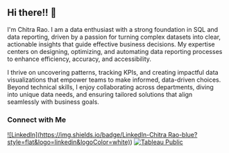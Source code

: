 ## Hi there!! 👋

I'm Chitra Rao. I am a data enthusiast with a strong foundation in SQL and data reporting, driven by a passion for turning complex datasets into clear, actionable insights that guide effective business decisions. My expertise centers on designing, optimizing, and automating data reporting processes to enhance efficiency, accuracy, and accessibility. 

I thrive on uncovering patterns, tracking KPIs, and creating impactful data visualizations that empower teams to make informed, data-driven choices. Beyond technical skills, I enjoy collaborating across departments, diving into unique data needs, and ensuring tailored solutions that align seamlessly with business goals. 

### Connect with Me
[![LinkedIn](https://img.shields.io/badge/LinkedIn-Chitra Rao-blue?style=flat&logo=linkedin&logoColor=white)](https://www.linkedin.com/in/rao-chitra/))
[![Tableau Public](https://img.shields.io/badge/Tableau%20Public-YourName-orange?style=flat&logo=tableau&logoColor=white)](https://public.tableau.com/profile/yourprofile)



